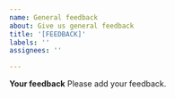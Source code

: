 ```yaml
---
name: General feedback
about: Give us general feedback
title: '[FEEDBACK]'
labels: ''
assignees: ''

---
```

<!--
SPDX-FileCopyrightText: 2022 Wilfred Nicoll <xyzroller@rollyourown.xyz>
SPDX-License-Identifier: CC-BY-SA-4.0
-->

**Your feedback**
Please add your feedback.
